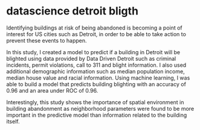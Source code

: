 # datascience detroit bligth
Identifying buildings at risk of being abandoned is becoming a point of interest for US cities such as Detroit, in order to be able to 
take action to prevent these events to happen. 

In this study, I created a model to predict if a building in Detroit will be blighted using data provided by Data Driven Detroit such 
as criminal incidents, permit violations, call to 311 and blight information. I also used additional demographic information such 
as median population income, median house value and racial information. Using machine learning, I was able to build a model that 
predicts building blighting with an accuracy of 0.96 and an area under ROC of 0.96.

Interestingly, this study shows the importance of spatial environment in building abandonment as neighborhood parameters were found 
to be more important in the predictive model than information related to the building itself.

